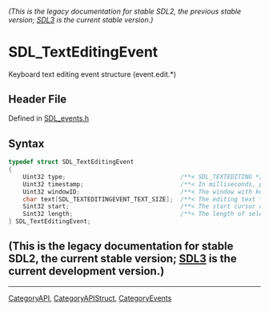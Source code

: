 ###### (This is the legacy documentation for stable SDL2, the previous stable version; [SDL3](https://wiki.libsdl.org/SDL3/) is the current stable version.)
# SDL_TextEditingEvent

Keyboard text editing event structure (event.edit.*)

## Header File

Defined in [SDL_events.h](https://github.com/libsdl-org/SDL/blob/SDL2/include/SDL_events.h)

## Syntax

```c
typedef struct SDL_TextEditingEvent
{
    Uint32 type;                                /**< SDL_TEXTEDITING */
    Uint32 timestamp;                           /**< In milliseconds, populated using SDL_GetTicks() */
    Uint32 windowID;                            /**< The window with keyboard focus, if any */
    char text[SDL_TEXTEDITINGEVENT_TEXT_SIZE];  /**< The editing text */
    Sint32 start;                               /**< The start cursor of selected editing text */
    Sint32 length;                              /**< The length of selected editing text */
} SDL_TextEditingEvent;
```

## (This is the legacy documentation for stable SDL2, the current stable version; [SDL3](https://wiki.libsdl.org/SDL3/) is the current development version.)



----
[CategoryAPI](CategoryAPI), [CategoryAPIStruct](CategoryAPIStruct), [CategoryEvents](CategoryEvents)

